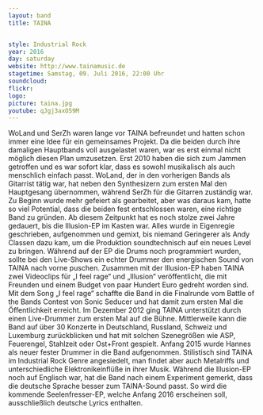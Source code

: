 ```yaml
---
layout: band
title: TAINA


style: Industrial Rock 
year: 2016
day: saturday
website: http://www.tainamusic.de
stagetime: Samstag, 09. Juli 2016, 22:00 Uhr
soundcloud: 
flickr: 
logo:
picture: taina.jpg
youtube: qJgj3axO59M
---
```

WoLand und SerZh waren lange vor TAINA befreundet und hatten schon immer eine Idee für ein gemeinsames Projekt. Da die beiden durch ihre damaligen Hauptbands voll ausgelastet waren, war es erst einmal nicht möglich diesen Plan umzusetzen. 
Erst 2010 haben die sich zum Jammen getroffen und es war sofort klar, dass es sowohl musikalisch als auch menschlich einfach passt. WoLand, der in den vorherigen Bands als Gitarrist tätig war, hat neben den Synthesizern zum ersten Mal den Hauptgesang übernommen, während SerZh für die Gitarren zuständig war. Zu Beginn wurde mehr gefeiert als gearbeitet, aber was daraus kam, hatte so viel Potential, dass die beiden fest entschlossen waren, eine richtige Band zu gründen. 
Ab diesem Zeitpunkt hat es noch stolze zwei Jahre gedauert, bis die Illusion-EP im Kasten war. Alles wurde in Eigenregie geschrieben, aufgenommen und gemixt, bis niemand Geringerer als Andy Classen dazu kam, um die Produktion soundtechnisch auf ein neues Level zu bringen. Während auf der EP die Drums noch programmiert wurden, sollte bei den Live-Shows ein echter Drummer den energischen Sound von TAINA nach vorne puschen. Zusammen mit der Illusion-EP haben TAINA zwei Videoclips für „I feel rage“ und „Illusion“ veröffentlicht, die mit Freunden und einem Budget von paar Hundert Euro gedreht worden sind. Mit dem Song „I feel rage“ schaffte die Band in die Finalrunde vom Battle of the Bands Contest von Sonic Seducer und hat damit zum ersten Mal die Öffentlichkeit erreicht. 
Im Dezember 2012 ging TAINA unterstützt durch einen Live-Drummer zum ersten Mal auf die Bühne. Mittlerweile kann die Band auf über 30 Konzerte in Deutschland, Russland, Schweiz und Luxemburg zurückblicken und hat mit solchen Szenegrößen wie ASP, Feuerengel, Stahlzeit oder Ost+Front gespielt. Anfang 2015 wurde Hannes als neuer fester Drummer in die Band aufgenommen. 
Stilistisch sind TAINA im Industrial Rock Genre angesiedelt, man findet aber auch Metalriffs und unterschiedliche Elektronikeinflüße in ihrer Musik. Während die Illusion-EP noch auf Englisch war, hat die Band nach einem Experiment gemerkt, dass die deutsche Sprache besser zum TAINA-Sound passt. So wird die kommende Seelenfresser-EP, welche Anfang 2016 erscheinen soll, ausschließlich deutsche Lyrics enthalten.